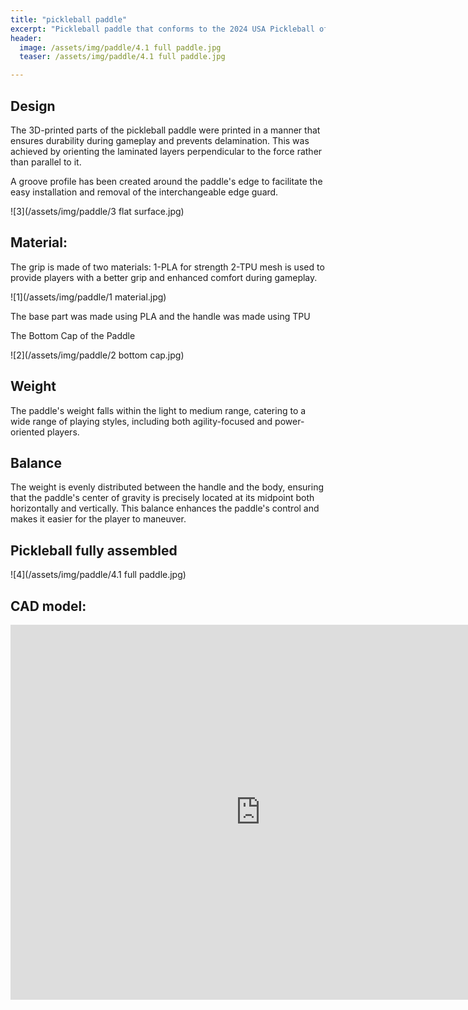 ```yaml
---
title: "pickleball paddle"
excerpt: "Pickleball paddle that conforms to the 2024 USA Pickleball official  Rulebook"
header:
  image: /assets/img/paddle/4.1 full paddle.jpg
  teaser: /assets/img/paddle/4.1 full paddle.jpg

---
```


## Design 
The 3D-printed parts of the pickleball paddle were printed in a manner that ensures durability during gameplay and prevents delamination. This was achieved by orienting the laminated layers perpendicular to the force rather than parallel to it.

A groove profile has been created around the paddle's edge to facilitate the easy installation and removal of the interchangeable edge guard.


![3](/assets/img/paddle/3 flat surface.jpg)

## Material:
The grip is made of two materials:
1-PLA for strength 
2-TPU mesh is used to provide players with a better grip and enhanced comfort during gameplay.


![1](/assets/img/paddle/1 material.jpg)

The base part was made using PLA and the handle was made using TPU

The Bottom Cap of the Paddle

![2](/assets/img/paddle/2 bottom cap.jpg)

## Weight 
The paddle's weight falls within the light to medium range, catering to a wide range of playing styles, including both agility-focused and power-oriented players.
## Balance
The weight is evenly distributed between the handle and the body, ensuring that the paddle's center of gravity is precisely located at its midpoint both horizontally and vertically. This balance enhances the paddle's control and makes it easier for the player to maneuver.



## Pickleball fully assembled

![4](/assets/img/paddle/4.1 full paddle.jpg)


## CAD model:


<iframe src="https://vanderbilt643.autodesk360.com/shares/public/SH512d4QTec90decfa6e15cb22ff3c86cf31?mode=embed" width="800" height="600" allowfullscreen="true" webkitallowfullscreen="true" mozallowfullscreen="true"  frameborder="0"></iframe>
